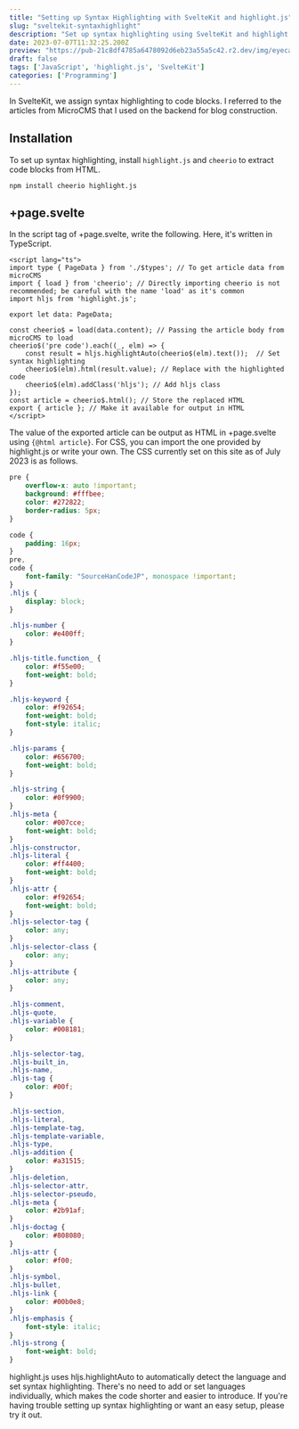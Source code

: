 ```yaml
---
title: "Setting up Syntax Highlighting with SvelteKit and highlight.js"
slug: "sveltekit-syntaxhighlight"
description: "Set up syntax highlighting using SvelteKit and highlight.js. Scrape HTML and replace code blocks with pre-configured syntax highlighting."
date: 2023-07-07T11:32:25.200Z
preview: "https://pub-21c8df4785a6478092d6eb23a55a5c42.r2.dev/img/eyecatch/highlightsyntax.webp"
draft: false
tags: ['JavaScript', 'highlight.js', 'SvelteKit']
categories: ['Programming']
---
```


In SvelteKit, we assign syntax highlighting to code blocks. I referred to the articles from MicroCMS that I used on the backend for blog construction.

## Installation

To set up syntax highlighting, install `highlight.js` and `cheerio` to extract code blocks from HTML.

```
npm install cheerio highlight.js
```


## +page.svelte

In the script tag of +page.svelte, write the following. Here, it's written in TypeScript.

```svelte
<script lang="ts">
import type { PageData } from './$types'; // To get article data from microCMS
import { load } from 'cheerio'; // Directly importing cheerio is not recommended; be careful with the name 'load' as it's common
import hljs from 'highlight.js';

export let data: PageData;

const cheerio$ = load(data.content); // Passing the article body from microCMS to load
cheerio$('pre code').each((_, elm) => {
    const result = hljs.highlightAuto(cheerio$(elm).text());  // Set syntax highlighting
    cheerio$(elm).html(result.value); // Replace with the highlighted code
    cheerio$(elm).addClass('hljs'); // Add hljs class
});
const article = cheerio$.html(); // Store the replaced HTML
export { article }; // Make it available for output in HTML
</script>
```

The value of the exported article can be output as HTML in +page.svelte using `{@html article}`. For CSS, you can import the one provided by highlight.js or write your own. The CSS currently set on this site as of July 2023 is as follows.

```css
pre {
    overflow-x: auto !important;
    background: #fffbee;
    color: #272822;
    border-radius: 5px;
}

code {
    padding: 16px;
}
pre,
code {
    font-family: "SourceHanCodeJP", monospace !important;
}
.hljs {
    display: block;
}

.hljs-number {
    color: #e400ff;
}

.hljs-title.function_ {
    color: #f55e00;
    font-weight: bold;
}

.hljs-keyword {
    color: #f92654;
    font-weight: bold;
    font-style: italic;
}

.hljs-params {
    color: #656700;
    font-weight: bold;
}

.hljs-string {
    color: #0f9900;
}
.hljs-meta {
    color: #007cce;
    font-weight: bold;
}
.hljs-constructor,
.hljs-literal {
    color: #ff4400;
    font-weight: bold;
}
.hljs-attr {
    color: #f92654;
    font-weight: bold;
}
.hljs-selector-tag {
    color: any;
}
.hljs-selector-class {
    color: any;
}
.hljs-attribute {
    color: any;
}

.hljs-comment,
.hljs-quote,
.hljs-variable {
    color: #008181;
}

.hljs-selector-tag,
.hljs-built_in,
.hljs-name,
.hljs-tag {
    color: #00f;
}

.hljs-section,
.hljs-literal,
.hljs-template-tag,
.hljs-template-variable,
.hljs-type,
.hljs-addition {
    color: #a31515;
}
.hljs-deletion,
.hljs-selector-attr,
.hljs-selector-pseudo,
.hljs-meta {
    color: #2b91af;
}
.hljs-doctag {
    color: #808080;
}
.hljs-attr {
    color: #f00;
}
.hljs-symbol,
.hljs-bullet,
.hljs-link {
    color: #00b0e8;
}
.hljs-emphasis {
    font-style: italic;
}
.hljs-strong {
    font-weight: bold;
}
```

highlight.js uses hljs.highlightAuto to automatically detect the language and set syntax highlighting. There's no need to add or set languages individually, which makes the code shorter and easier to introduce. If you're having trouble setting up syntax highlighting or want an easy setup, please try it out.